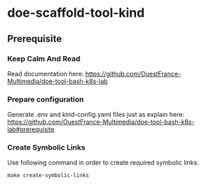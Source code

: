 # doe-scaffold-tool-kind

## Prerequisite

### Keep Calm And Read
Read documentation here: https://github.com/OuestFrance-Multimedia/doe-tool-bash-k8s-lab

### Prepare configuration
Generate .env and kind-config.yaml files just as explain here: https://github.com/OuestFrance-Multimedia/doe-tool-bash-k8s-lab#prerequisite

### Create Symbolic Links

Use following command in order to create required symbolic links.
```shell
make create-symbolic-links
```